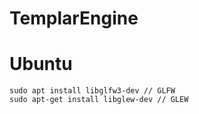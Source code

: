 # TemplarEngine

# Ubuntu
```
sudo apt install libglfw3-dev // GLFW
sudo apt-get install libglew-dev // GLEW
```